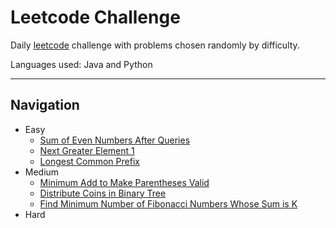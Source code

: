 # Leetcode Challenge

Daily [leetcode](https://leetcode.com/problemset/all/) challenge with problems chosen randomly by difficulty.

Languages used: Java and Python

---

## Navigation

- Easy
    - [Sum of Even Numbers After Queries](Easy/SumOfEvenNumbersAfterQueries)
    - [Next Greater Element 1](Easy/NextGreaterElement1)
    - [Longest Common Prefix](Easy/LongestCommonPrefix)
- Medium
    - [Minimum Add to Make Parentheses Valid](Medium/MinimumAddtoMakeParenthesesValid)
    - [Distribute Coins in Binary Tree](#Medium/DistributionCoinsInBinaryTree)
    - [Find Minimum Number of Fibonacci Numbers Whose Sum is K](#Medium/FindMinNumFibNumSumK)
- Hard